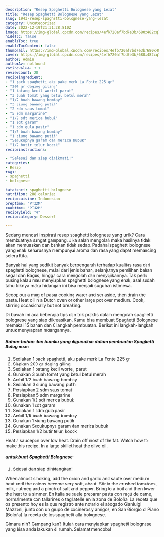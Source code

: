 ```yaml
---
description: "Resep Spaghetti Bolognese yang Lezat"
title: "Resep Spaghetti Bolognese yang Lezat"
slug: 1943-resep-spaghetti-bolognese-yang-lezat
category: Uncategorized
date: 2022-12-19T21:31:28.810Z
image: https://img-global.cpcdn.com/recipes/4efb720af7bd7e3b/680x482cq70/spaghetti-bolognese-foto-resep-utama.jpg
hideToc: false
enableToc: true
enableTocContent: false
thumbnail: https://img-global.cpcdn.com/recipes/4efb720af7bd7e3b/680x482cq70/spaghetti-bolognese-foto-resep-utama.jpg
cover: https://img-global.cpcdn.com/recipes/4efb720af7bd7e3b/680x482cq70/spaghetti-bolognese-foto-resep-utama.jpg
author: Admin
authorAv: notfound
ratingvalue: 3.1
reviewcount: 20
recipeingredient:
- "1 pack spaghetti aku pake merk La Fonte 225 gr"
- "200 gr daging giling"
- "1 batang kecil wortel parut"
- "3 buah tomat yang betul betul merah"
- "1/2 buah bawang bombay"
- "3 siung bawang putih"
- "2 sdm saus tomat"
- "5 sdm margarine"
- "1/2 sdt merica bubuk"
- "1 sdt garam"
- "1 sdm gula pasir"
- "1/5 buah bawang bombay"
- "1 siung bawang putih"
- "Secukupnya garam dan merica bubuk"
- "1/2 butir telur kocok"
recipeinstructions:

- "Selesai dan siap dinikmati!"
categories:
- Resep
tags:
- spaghetti
- bolognese

katakunci: spaghetti bolognese 
nutrition: 288 calories
recipecuisine: Indonesian
preptime: "PT32M"
cooktime: "PT42M"
recipeyield: "4"
recipecategory: Dessert

---
```





Sedang mencari inspirasi resep spaghetti bolognese yang unik? Cara membuatnya sangat gampang. Jika salah mengolah maka hasilnya tidak akan memuaskan dan bahkan tidak sedap. Padahal spaghetti bolognese yang enak seharusnya mempunyai aroma dan rasa yang dapat memancing selera Kita.





Banyak hal yang sedikit banyak berpengaruh terhadap kualitas rasa dari spaghetti bolognese, mulai dari jenis bahan, selanjutnya pemilihan bahan segar dan Bagus, hingga cara mengolah dan menyajikannya. Tak perlu pusing kalau mau menyiapkan spaghetti bolognese yang enak,      asal sudah tahu triknya maka hidangan ini bisa menjadi suguhan istimewa.














Scoop out a mug of pasta cooking water and set aside, then drain the pasta. Heat oil in a Dutch oven or other large pot over medium. Cook, stirring occasionally but not breaking.






Di bawah ini ada beberapa tips dan trik praktis dalam mengolah spaghetti bolognese yang siap dikreasikan. Kamu bisa membuat Spaghetti Bolognese memakai 15 bahan dan 0 langkah pembuatan. Berikut ini langkah-langkah untuk menyiapkan hidangannya.

<!--inarticleads1-->

##### Bahan-bahan dan bumbu yang digunakan dalam pembuatan Spaghetti Bolognese:

1. Sediakan 1 pack spaghetti, aku pake merk La Fonte 225 gr
1. Siapkan 200 gr daging giling
1. Sediakan 1 batang kecil wortel, parut
1. Gunakan 3 buah tomat yang betul betul merah
1. Ambil 1/2 buah bawang bombay
1. Sediakan 3 siung bawang putih
1. Persiapkan 2 sdm saus tomat
1. Persiapkan 5 sdm margarine
1. Gunakan 1/2 sdt merica bubuk
1. Gunakan 1 sdt garam
1. Sediakan 1 sdm gula pasir
1. Ambil 1/5 buah bawang bombay
1. Gunakan 1 siung bawang putih
1. Gunakan Secukupnya garam dan merica bubuk
1. Persiapkan 1/2 butir telur, kocok


Heat a saucepan over low heat. Drain off most of the fat. Watch how to make this recipe. In a large skillet heat the olive oil. 

<!--inarticleads2-->

#####  untuk buat Spaghetti Bolognese:


1. Selesai dan siap dihidangkan!

When almost smoking, add the onion and garlic and saute over medium heat until the onions become very soft, about. Stir in the crushed tomatoes, milk, nutmeg and a pinch of salt and pepper. Bring to a boil and then lower the heat to a simmer. En Italia se suele preparar pasta con ragú de carne, normalmente con tallarines o tagliatelle en la zona de Boloña. La receta que os presento hoy es la que registró ante notario el abogado Gianluigi Mazzoni, junto con un grupo de cocineros y amigos, en San Giorgio di Piano (Boloña) la receta de los spaghetti alla bolognese. 

Gimana nih? Gampang kan? Itulah cara menyiapkan spaghetti bolognese yang bisa anda lakukan di rumah. Selamat mencoba!
